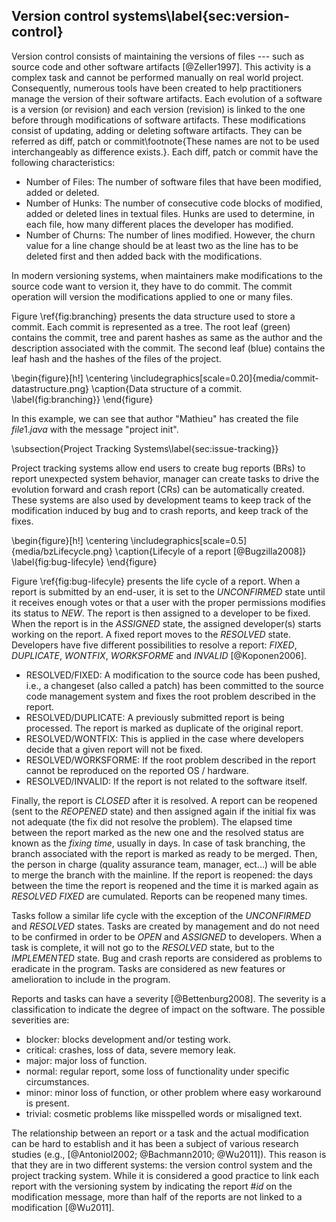 ## Version control systems\label{sec:version-control}

Version control consists of maintaining the versions of files --- such as source code and other software artifacts [@Zeller1997].
This activity is a complex task and cannot be performed manually on real world project.
Consequently, numerous tools have been created to help practitioners manage the version of their software artifacts.
Each evolution of a software is a version (or revision) and each version (revision) is linked to the one before through modifications of software artifacts.
These modifications consist of updating, adding or deleting software artifacts.
They can be referred as diff, patch or commit\footnote{These names are not to be used interchangeably as difference exists.}.
Each diff, patch or commit have the following characteristics:


- Number of Files: The number of software files that have been modified, added or deleted.
- Number of Hunks: The number of consecutive code blocks of modified, added or deleted lines in textual files. Hunks are used to determine, in each file, how many different places the developer has modified.
- Number of Churns:  The number of lines modified. However, the churn value for a line change should be at least two as the line has to be deleted first and then added back with the modifications.

In modern versioning systems, when maintainers make modifications to the source code want to version it, they have to do commit.
The commit operation will version the modifications applied to one or many files.

Figure \ref{fig:branching} presents the data structure used to store a commit.
Each commit is represented as a tree.
The root leaf (green) contains the commit, tree and parent hashes as same as the author and the description associated with the commit.
The second leaf (blue) contains the leaf hash and the hashes of the files of the project.

\begin{figure}[h!]
  \centering
    \includegraphics[scale=0.20]{media/commit-datastructure.png}
    \caption{Data structure of a commit.
    \label{fig:branching}}
\end{figure}

In this example, we can see that author "Mathieu" has created the file $file1.java$ with the message "project init".

\subsection{Project Tracking Systems\label{sec:issue-tracking}}

Project tracking systems allow end users to create bug reports (BRs) to report unexpected system behavior,
manager can create tasks to drive the evolution forward and crash report (CRs) can be automatically created.
These systems are also used by development teams to keep track of the modification induced by bug and to crash reports, and keep track of the fixes.

\begin{figure}[h!]
	\centering
	\includegraphics[scale=0.5]{media/bzLifecycle.png}
	\caption{Lifecyle of a report [@Bugzilla2008]}
	\label{fig:bug-lifecyle}
\end{figure}

Figure \ref{fig:bug-lifecyle} presents the life cycle of a report.
When a report is submitted by an end-user, it is set to the *UNCONFIRMED* state until it receives enough votes or that a user with the proper permissions modifies its status to *NEW*.
The report is then assigned to a developer to be fixed.
When the report is in the *ASSIGNED* state, the assigned developer(s) starts working on the report.
A fixed report moves to the *RESOLVED* state. Developers have five different possibilities to resolve a report: *FIXED*, *DUPLICATE*, *WONTFIX*, *WORKSFORME* and *INVALID* [@Koponen2006].


- RESOLVED/FIXED: A modification to the source code has been pushed, i.e., a changeset (also called a patch) has been committed to the source code management system and fixes the root problem described in the report.
- RESOLVED/DUPLICATE: A previously submitted report is being processed. The report is marked as duplicate of the original report.
- RESOLVED/WONTFIX: This is applied in the case where developers decide that a given report will not be fixed.
- RESOLVED/WORKSFORME: If the root problem described in the report cannot be reproduced on the reported OS / hardware.
- RESOLVED/INVALID: If the report is not related to the software itself.


Finally, the report is *CLOSED* after it is resolved.
A report can be reopened (sent to the *REOPENED* state) and then assigned again if the initial fix was not adequate (the fix did not resolve the problem).
The elapsed time between the report marked as the new one and the resolved status are known as the *fixing time*, usually in days.
In case of task branching, the branch associated with the report is marked as ready to be merged.
Then, the person in charge (quality assurance team, manager, ect...) will be able to merge the branch with the mainline.
If the report is reopened: the days between the time the report is reopened and the time it is marked again as *RESOLVED FIXED* are cumulated.
Reports can be reopened many times.

Tasks follow a similar life cycle with the exception of the *UNCONFIRMED* and *RESOLVED* states.
Tasks are created by management and do not need to be confirmed in order to be *OPEN* and *ASSIGNED* to developers.
When a task is complete, it will not go to the *RESOLVED* state, but to the *IMPLEMENTED* state.
Bug and crash reports are considered as problems to eradicate in the program.
Tasks are considered as new features or amelioration to include in the program.

Reports and tasks can have a severity [@Bettenburg2008].
The severity is a classification to indicate the degree of  impact on the software.
The possible severities are:


- blocker: blocks development and/or testing work.
- critical: crashes, loss of data, severe memory leak.
- major: major loss of function.
- normal: regular report, some loss of functionality under specific circumstances.
- minor: minor loss of function, or other problem where easy workaround is present.
- trivial: cosmetic problems like misspelled words or misaligned text.

The relationship between an report or a task and the actual modification can be hard to establish and it has been a subject of various research studies (e.g., [@Antoniol2002; @Bachmann2010; @Wu2011]).
This reason is that they are in two different systems: the version control system and the project tracking system.
While it is considered a good practice to link each report with the versioning system by indicating the report $\#id$ on the modification message, more than half of the reports are not linked to a modification [@Wu2011].
